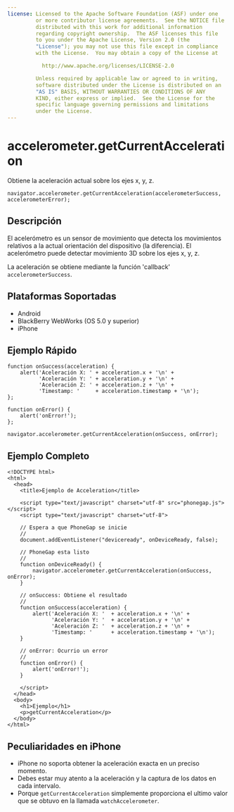 ```yaml
---
license: Licensed to the Apache Software Foundation (ASF) under one
         or more contributor license agreements.  See the NOTICE file
         distributed with this work for additional information
         regarding copyright ownership.  The ASF licenses this file
         to you under the Apache License, Version 2.0 (the
         "License"); you may not use this file except in compliance
         with the License.  You may obtain a copy of the License at

           http://www.apache.org/licenses/LICENSE-2.0

         Unless required by applicable law or agreed to in writing,
         software distributed under the License is distributed on an
         "AS IS" BASIS, WITHOUT WARRANTIES OR CONDITIONS OF ANY
         KIND, either express or implied.  See the License for the
         specific language governing permissions and limitations
         under the License.
---
```


accelerometer.getCurrentAcceleration
====================================

Obtiene la aceleración actual sobre los ejes x, y, z.

    navigator.accelerometer.getCurrentAcceleration(accelerometerSuccess, accelerometerError);

Descripción
-----------

El acelerómetro es un sensor de movimiento que detecta los movimientos relativos a la actual orientación del dispositivo (la diferencia). El acelerómetro puede detectar movimiento 3D sobre los ejes x, y, z.

La aceleración se obtiene mediante la función 'callback' `accelerometerSuccess`.

Plataformas Soportadas
----------------------

- Android
- BlackBerry WebWorks (OS 5.0 y superior)
- iPhone

Ejemplo Rápido
--------------

    function onSuccess(acceleration) {
        alert('Aceleración X: ' + acceleration.x + '\n' +
              'Aceleración Y: ' + acceleration.y + '\n' +
              'Aceleración Z: ' + acceleration.z + '\n' +
              'Timestamp: '     + acceleration.timestamp + '\n');
    };

    function onError() {
        alert('onError!');
    };

    navigator.accelerometer.getCurrentAcceleration(onSuccess, onError);

Ejemplo Completo
----------------

    <!DOCTYPE html>
    <html>
      <head>
        <title>Ejemplo de Acceleration</title>

        <script type="text/javascript" charset="utf-8" src="phonegap.js"></script>
        <script type="text/javascript" charset="utf-8">

        // Espera a que PhoneGap se inicie
        //
        document.addEventListener("deviceready", onDeviceReady, false);

        // PhoneGap esta listo
        //
        function onDeviceReady() {
            navigator.accelerometer.getCurrentAcceleration(onSuccess, onError);
        }
    
        // onSuccess: Obtiene el resultado
        //
        function onSuccess(acceleration) {
            alert('Aceleración X: '  + acceleration.x + '\n' +
                  'Aceleración Y: '  + acceleration.y + '\n' +
                  'Aceleración Z: '  + acceleration.z + '\n' +
                  'Timestamp: '      + acceleration.timestamp + '\n');
        }
    
        // onError: Ocurrio un error
        //
        function onError() {
            alert('onError!');
        }

        </script>
      </head>
      <body>
        <h1>Ejemplo</h1>
        <p>getCurrentAcceleration</p>
      </body>
    </html>
    
Peculiaridades en iPhone
------------------------

- iPhone no soporta obtener la aceleración exacta en un preciso momento.
- Debes estar muy atento a la aceleración y la captura de los datos en cada intervalo.
- Porque `getCurrentAcceleration` simplemente proporciona el ultimo valor que se obtuvo en la llamada `watchAccelerometer`.
